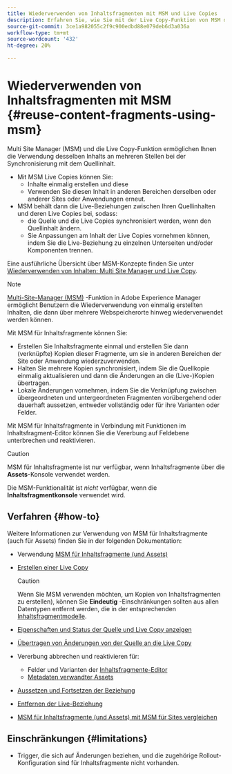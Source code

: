 ```yaml
---
title: Wiederverwenden von Inhaltsfragmenten mit MSM und Live Copies
description: Erfahren Sie, wie Sie mit der Live Copy-Funktion von MSM denselben oder ähnliche Inhaltsfragmentinhalte an mehreren Stellen verwenden können, während Sie mit dem Quellinhalt synchronisieren.
source-git-commit: 3ce1a982055c2f9c900edbd88e079deb6d3a036a
workflow-type: tm+mt
source-wordcount: '432'
ht-degree: 20%

---
```


# Wiederverwenden von Inhaltsfragmenten mit MSM {#reuse-content-fragments-using-msm}

Multi Site Manager (MSM) und die Live Copy-Funktion ermöglichen Ihnen die Verwendung desselben Inhalts an mehreren Stellen bei der Synchronisierung mit dem Quellinhalt.

* Mit MSM Live Copies können Sie:
   * Inhalte einmalig erstellen und diese
   * Verwenden Sie diesen Inhalt in anderen Bereichen derselben oder anderer Sites oder Anwendungen erneut.
* MSM behält dann die Live-Beziehungen zwischen Ihren Quellinhalten und deren Live Copies bei, sodass:
   * die Quelle und die Live Copies synchronisiert werden, wenn den Quellinhalt ändern.
   * Sie Anpassungen am Inhalt der Live Copies vornehmen können, indem Sie die Live-Beziehung zu einzelnen Unterseiten und/oder Komponenten trennen.

Eine ausführliche Übersicht über MSM-Konzepte finden Sie unter [Wiederverwenden von Inhalten: Multi Site Manager und Live Copy](/help/sites-cloud/administering/msm/overview.md).

>[!NOTE]
>
>[Multi-Site-Manager (MSM)](/help/sites-cloud/administering/msm/overview.md) -Funktion in Adobe Experience Manager ermöglicht Benutzern die Wiederverwendung von einmalig erstellten Inhalten, die dann über mehrere Webspeicherorte hinweg wiederverwendet werden können.

Mit MSM für Inhaltsfragmente können Sie:

* Erstellen Sie Inhaltsfragmente einmal und erstellen Sie dann (verknüpfte) Kopien dieser Fragmente, um sie in anderen Bereichen der Site oder Anwendung wiederzuverwenden.
* Halten Sie mehrere Kopien synchronisiert, indem Sie die Quellkopie einmalig aktualisieren und dann die Änderungen an die (Live-)Kopien übertragen.
* Lokale Änderungen vornehmen, indem Sie die Verknüpfung zwischen übergeordneten und untergeordneten Fragmenten vorübergehend oder dauerhaft aussetzen, entweder vollständig oder für ihre Varianten oder Felder.

Mit MSM für Inhaltsfragmente in Verbindung mit Funktionen im Inhaltsfragment-Editor können Sie die Vererbung auf Feldebene unterbrechen und reaktivieren.

>[!CAUTION]
>
>MSM für Inhaltsfragmente ist nur verfügbar, wenn Inhaltsfragmente über die **Assets**-Konsole verwendet werden.
>
>Die MSM-Funktionalität ist *nicht* verfügbar, wenn die **Inhaltsfragmentkonsole** verwendet wird.

## Verfahren {#how-to}

Weitere Informationen zur Verwendung von MSM für Inhaltsfragmente (auch für Assets) finden Sie in der folgenden Dokumentation:

* Verwendung [MSM für Inhaltsfragmente (und Assets)](/help/assets/reuse-assets-using-msm.md)

* [Erstellen einer Live Copy](/help/assets/reuse-assets-using-msm.md)

  >[!CAUTION]
  >
  >Wenn Sie MSM verwenden möchten, um Kopien von Inhaltsfragmenten zu erstellen), können Sie **Eindeutig** -Einschränkungen sollten aus allen Datentypen entfernt werden, die in der entsprechenden [Inhaltsfragmentmodelle](/help/assets/content-fragments/content-fragments-models.md).

* [Eigenschaften und Status der Quelle und Live Copy anzeigen](/help/assets/reuse-assets-using-msm.md#properties)
* [Übertragen von Änderungen von der Quelle an die Live Copy](/help/assets/reuse-assets-using-msm.md#rollout-sync)
* Vererbung abbrechen und reaktivieren für:
   * Felder und Varianten der [Inhaltsfragmente-Editor](/help/assets/content-fragments/content-fragments-variations.md#inheritance)
   * [Metadaten verwandter Assets](/help/assets/content-fragments/content-fragments-variations.md#canceling-reenabling-inheritance-individual-items)
* [Aussetzen und Fortsetzen der Beziehung](/help/assets/reuse-assets-using-msm.md#suspend-resume)
* [Entfernen der Live-Beziehung](/help/assets/reuse-assets-using-msm.md#detach)
* [MSM für Inhaltsfragmente (und Assets) mit MSM für Sites vergleichen](/help/assets/reuse-assets-using-msm.md#comparison)

## Einschränkungen {#limitations}

* Trigger, die sich auf Änderungen beziehen, und die zugehörige Rollout-Konfiguration sind für Inhaltsfragmente nicht vorhanden.